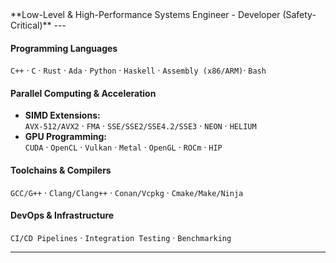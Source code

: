 <div allign="center"> 
**Low-Level & High-Performance Systems Engineer - Developer (Safety-Critical)**  
---

#### **Programming Languages**  
`C++` · `C` · `Rust` · `Ada` · `Python` · `Haskell` · `Assembly (x86/ARM)`· `Bash`  
#### **Parallel Computing & Acceleration**  
- **SIMD Extensions:**  
  `AVX-512/AVX2` · `FMA` · `SSE/SSE2/SSE4.2/SSE3` · `NEON` · `HELIUM` 
- **GPU Programming:**  
  `CUDA` · `OpenCL` · `Vulkan` · `Metal` · `OpenGL` · `ROCm` · `HIP`  
#### **Toolchains & Compilers**  
`GCC/G++` · `Clang/Clang++` · `Conan/Vcpkg` · `Cmake/Make/Ninja`  
#### **DevOps & Infrastructure**  
`CI/CD Pipelines` · `Integration Testing` · `Benchmarking`  

---
</div>
